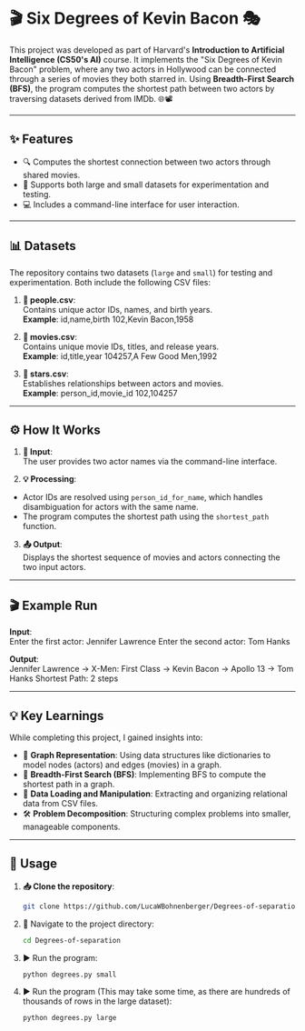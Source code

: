 # 🎬 Six Degrees of Kevin Bacon 🎭

This project was developed as part of Harvard's **Introduction to Artificial Intelligence (CS50's AI)** course. It implements the "Six Degrees of Kevin Bacon" problem, where any two actors in Hollywood can be connected through a series of movies they both starred in. Using **Breadth-First Search (BFS)**, the program computes the shortest path between two actors by traversing datasets derived from IMDb. 🌐📽️

---

## ✨ Features

- 🔍 Computes the shortest connection between two actors through shared movies.  
- 📂 Supports both large and small datasets for experimentation and testing.  
- 💻 Includes a command-line interface for user interaction.

---

## 📊 Datasets

The repository contains two datasets (`large` and `small`) for testing and experimentation. Both include the following CSV files:

1. **📁 people.csv**:  
   Contains unique actor IDs, names, and birth years.  
   **Example**: id,name,birth 102,Kevin Bacon,1958

2. **📁 movies.csv**:  
Contains unique movie IDs, titles, and release years.  
**Example**: id,title,year 104257,A Few Good Men,1992

3. **📁 stars.csv**:  
Establishes relationships between actors and movies.  
**Example**: person_id,movie_id 102,104257



---

## ⚙️ How It Works

1. **📝 Input**:  
The user provides two actor names via the command-line interface.  

2. **💡 Processing**:  
- Actor IDs are resolved using `person_id_for_name`, which handles disambiguation for actors with the same name.  
- The program computes the shortest path using the `shortest_path` function.  

3. **📤 Output**:  
Displays the shortest sequence of movies and actors connecting the two input actors.

---

## 🎬 Example Run

**Input**:  
Enter the first actor: Jennifer Lawrence
Enter the second actor: Tom Hanks

**Output**:  
Jennifer Lawrence → X-Men: First Class → Kevin Bacon → Apollo 13 → Tom Hanks
Shortest Path: 2 steps


---

## 💡 Key Learnings

While completing this project, I gained insights into:  
- 🧠 **Graph Representation**: Using data structures like dictionaries to model nodes (actors) and edges (movies) in a graph.  
- 🔄 **Breadth-First Search (BFS)**: Implementing BFS to compute the shortest path in a graph.  
- 📂 **Data Loading and Manipulation**: Extracting and organizing relational data from CSV files.  
- 🛠️ **Problem Decomposition**: Structuring complex problems into smaller, manageable components.  

---

## 🚀 Usage

1. **📥 Clone the repository**:  
   ```bash
   git clone https://github.com/LucaWBohnenberger/Degrees-of-separation

2. 📂 Navigate to the project directory:
   ```bash
   cd Degrees-of-separation

3. ▶️ Run the program:
   ```bash
   python degrees.py small

4. ▶️ Run the program (This may take some time, as there are hundreds of thousands of rows in the large dataset): 
   ```bash
   python degrees.py large

